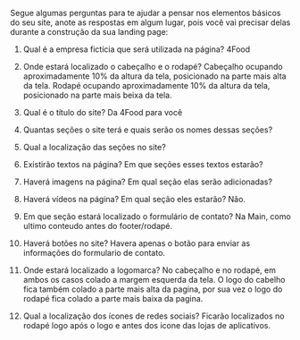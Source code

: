 Segue algumas perguntas para te ajudar a pensar nos elementos básicos do seu site, anote as respostas em algum lugar, pois você vai precisar delas durante a construção da sua landing page:

1. Qual é a empresa fictícia que será utilizada na página?
4Food 

2. Onde estará localizado o cabeçalho e o rodapé?
Cabeçalho ocupando aproximadamente 10% da altura da tela, posicionado na parte mais alta da tela.
Rodapé ocupando aproximadamente 10% da altura da tela, posicionado na parte mais beixa da tela.

3. Qual é o título do site?
Da 4Food para você

4. Quantas seções o site terá e quais serão os nomes dessas seções?


5. Qual a localização das seções no site?


6. Existirão textos na página? Em que seções esses textos estarão?


7. Haverá imagens na página? Em qual seção elas serão adicionadas?


8. Haverá vídeos na página? Em qual seção eles estarão?
Não.

9. Em que seção estará localizado o formulário de contato?
Na Main, como ultimo conteudo antes do footer/rodapé.

10. Haverá botões no site?
Havera apenas o botão para enviar as informações do formulario de contato.

11. Onde estará localizado a logomarca?
No cabeçalho e no rodapé, em ambos os casos colado a margem esquerda da tela. 
O logo do cabelho fica também colado a parte mais alta da pagina, por sua vez
o logo do rodapé fica colado a parte mais baixa da pagina.

12. Qual a localização dos ícones de redes sociais?
Ficarão localizados no rodapé logo após o logo e antes dos icone das lojas de aplicativos.